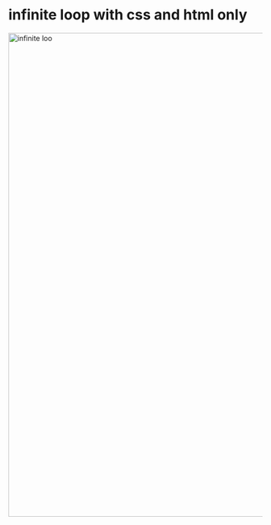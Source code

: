 # infinite loop with css and html only
<img width="960" alt="infinite loo" src="https://github.com/jydhasan/infinite_loop/assets/73984325/3d805d33-0878-4b1f-86d9-385cd09c7d62">
